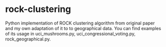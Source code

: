 # rock-clustering

Python implementation of ROCK clustering algorithm from original paper and my own adaptation of it to to geographical data. You can find 
examples of its usage in uci_mushrooms.py, uci_congressional_voting.py, rock_geographical.py.

